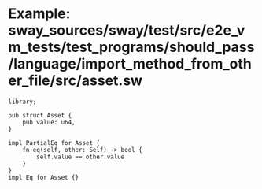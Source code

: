 # Example: sway_sources/sway/test/src/e2e_vm_tests/test_programs/should_pass/language/import_method_from_other_file/src/asset.sw

```sway
library;

pub struct Asset {
    pub value: u64,
}

impl PartialEq for Asset {
    fn eq(self, other: Self) -> bool {
        self.value == other.value
    }
}
impl Eq for Asset {}

```
